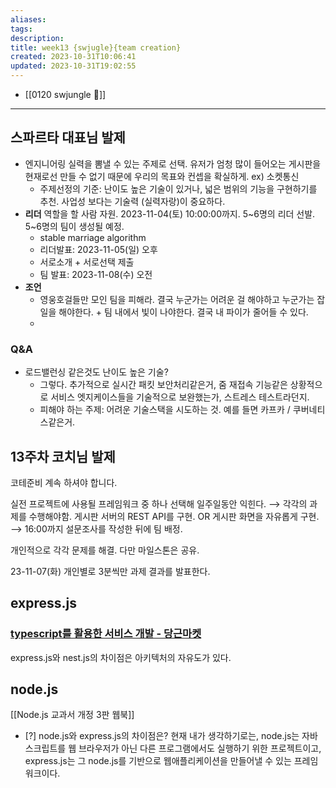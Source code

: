```yaml
---
aliases: 
tags: 
description:
title: week13 {swjugle}{team creation}
created: 2023-10-31T10:06:41
updated: 2023-10-31T19:02:55
---
```

- [[0120 swjungle 🤖]]
___

## 스파르타 대표님 발제

- 엔지니어링 실력을 뽐낼 수 있는 주제로 선택. 유저가 엄청 많이 들어오는 게시판을 현재로선 만들 수 없기 때문에 우리의 목표와 컨셉을 확실하게. ex) 소켓통신
	- 주제선정의 기준: 난이도 높은 기술이 있거나, 넓은 범위의 기능을 구현하기를 추천. 사업성 보다는 기술력 (실력자랑)이 중요하다.
- **리더** 역할을 할 사람 자원. 2023-11-04(토) 10:00:00까지. 5~6명의 리더 선발. 5~6명의 팀이 생성될 예정.
	- stable marriage algorithm
	- 리더발표: 2023-11-05(일) 오후
	- 서로소개 + 서로선택 제출
	- 팀 발표: 2023-11-08(수) 오전
- **조언**
	- 영웅호걸들만 모인 팀을 피해라. 결국 누군가는 어려운 걸 해야하고 누군가는 잡일을 해야한다. + 팀 내에서 빛이 나야한다. 결국 내 파이가 줄어들 수 있다.
	- 

### Q&A

- 로드밸런싱 같은것도 난이도 높은 기술?
	- 그렇다. 추가적으로 실시간 패킷 보안처리같은거, 줌 재접속 기능같은 상황적으로 서비스 엣지케이스들을 기술적으로 보완했는가, 스트레스 테스트라던지.
	- 피해야 하는 주제: 어려운 기술스택을 시도하는 것. 예를 들면 카프카 / 쿠버네티스같은거. 

## 13주차 코치님 발제

코테준비 계속 하셔야 합니다.

실전 프로젝트에 사용될 프레임워크 중 하나 선택해 일주일동안 익힌다. ⟶ 각각의 과제를 수행해야함. 게시판 서버의 REST API를 구현. OR 게시판 화면을 자유롭게 구현. ⟶ 16:00까지 설문조사를 작성한 뒤에 팀 배정.

개인적으로 각각 문제를 해결. 다만 마일스톤은 공유.

23-11-07(화) 개인별로 3분씩만 과제 결과를 발표한다. 

## express.js

### [typescript를 활용한 서비스 개발 - 당근마켓](https://medium.com/daangn/typescript%EB%A5%BC-%ED%99%9C%EC%9A%A9%ED%95%9C-%EC%84%9C%EB%B9%84%EC%8A%A4%EA%B0%9C%EB%B0%9C-73877a741dbc#ffdb)

express.js와 nest.js의 차이점은 아키텍처의 자유도가 있다. 

## node.js

[[Node.js 교과서 개정 3판 웹북]]

- [?] node.js와 express.js의 차이점은? 현재 내가 생각하기로는, node.js는 자바스크립트를 웹 브라우저가 아닌 다른 프로그램에서도 실행하기 위한 프로젝트이고, express.js는 그 node.js를 기반으로 웹애플리케이션을 만들어낼 수 있는 프레임워크이다.
